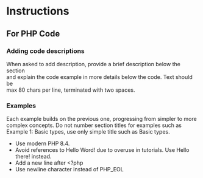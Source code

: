 # Instructions


## For PHP Code

### Adding code descriptions 

When asked to add description, provide a brief description below the section  
and explain the code example in more details below the code.  Text should be  
max 80 chars per line, terminated with two spaces. 

### Examples 

Each example builds on the previous one, progressing from simpler to more  
complex concepts. Do not number section titles for examples such as  
Example 1: Basic types, use only simple title such as Basic types.   

- Use modern PHP 8.4. 
- Avoid references to Hello Word! due to overuse in tutorials. Use Hello there! instead. 
- Add a new line after <?php
- Use newline character instead of PHP_EOL
